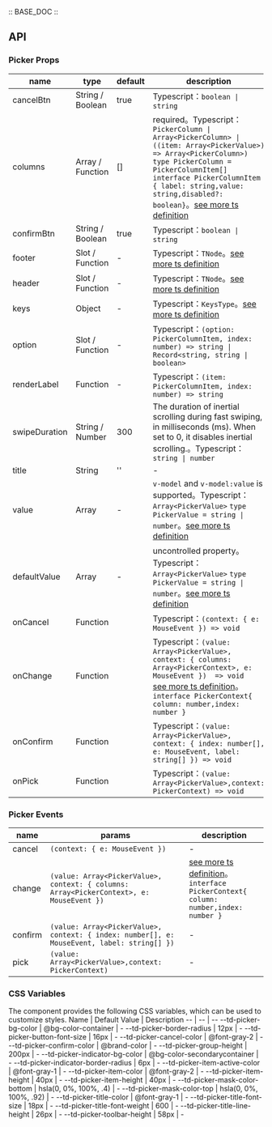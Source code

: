 :: BASE_DOC ::

## API

### Picker Props

name | type | default | description | required
-- | -- | -- | -- | --
cancelBtn | String / Boolean | true | Typescript：`boolean \| string` | N
columns | Array / Function | [] | required。Typescript：`PickerColumn \| Array<PickerColumn> \| ((item: Array<PickerValue>)  => Array<PickerColumn>)` `type PickerColumn = PickerColumnItem[]` `interface PickerColumnItem { label: string,value: string,disabled?: boolean}`。[see more ts definition](https://github.com/Tencent/tdesign-mobile-vue/tree/develop/src/picker/type.ts) | Y
confirmBtn | String / Boolean | true | Typescript：`boolean \| string` | N
footer | Slot / Function | - | Typescript：`TNode`。[see more ts definition](https://github.com/Tencent/tdesign-mobile-vue/blob/develop/src/common.ts) | N
header | Slot / Function | - | Typescript：`TNode`。[see more ts definition](https://github.com/Tencent/tdesign-mobile-vue/blob/develop/src/common.ts) | N
keys | Object | - | Typescript：`KeysType`。[see more ts definition](https://github.com/Tencent/tdesign-mobile-vue/blob/develop/src/common.ts) | N
option | Slot / Function | - | Typescript：`(option: PickerColumnItem, index: number) => string \| Record<string, string \| boolean>` | N
renderLabel | Function | - | Typescript：`(item: PickerColumnItem, index: number) => string` | N
swipeDuration | String / Number | 300 | The duration of inertial scrolling during fast swiping, in milliseconds (ms). When set to 0, it disables inertial scrolling.。Typescript：`string \| number` | N
title | String | '' | \- | N
value | Array | - | `v-model` and `v-model:value` is supported。Typescript：`Array<PickerValue>` `type PickerValue = string \| number`。[see more ts definition](https://github.com/Tencent/tdesign-mobile-vue/tree/develop/src/picker/type.ts) | N
defaultValue | Array | - | uncontrolled property。Typescript：`Array<PickerValue>` `type PickerValue = string \| number`。[see more ts definition](https://github.com/Tencent/tdesign-mobile-vue/tree/develop/src/picker/type.ts) | N
onCancel | Function |  | Typescript：`(context: { e: MouseEvent }) => void`<br/> | N
onChange | Function |  | Typescript：`(value: Array<PickerValue>, context: { columns: Array<PickerContext>, e: MouseEvent })  => void`<br/>[see more ts definition](https://github.com/Tencent/tdesign-mobile-vue/tree/develop/src/picker/type.ts)。<br/>`interface PickerContext{ column: number,index: number }`<br/> | N
onConfirm | Function |  | Typescript：`(value: Array<PickerValue>, context: { index: number[], e: MouseEvent, label: string[] }) => void`<br/> | N
onPick | Function |  | Typescript：`(value: Array<PickerValue>,context: PickerContext) => void`<br/> | N

### Picker Events

name | params | description
-- | -- | --
cancel | `(context: { e: MouseEvent })` | \-
change | `(value: Array<PickerValue>, context: { columns: Array<PickerContext>, e: MouseEvent }) ` | [see more ts definition](https://github.com/Tencent/tdesign-mobile-vue/tree/develop/src/picker/type.ts)。<br/>`interface PickerContext{ column: number,index: number }`<br/>
confirm | `(value: Array<PickerValue>, context: { index: number[], e: MouseEvent, label: string[] })` | \-
pick | `(value: Array<PickerValue>,context: PickerContext)` | \-

### CSS Variables

The component provides the following CSS variables, which can be used to customize styles.
Name | Default Value | Description 
-- | -- | --
--td-picker-bg-color | @bg-color-container | - 
--td-picker-border-radius | 12px | - 
--td-picker-button-font-size | 16px | - 
--td-picker-cancel-color | @font-gray-2 | - 
--td-picker-confirm-color | @brand-color | - 
--td-picker-group-height | 200px | - 
--td-picker-indicator-bg-color | @bg-color-secondarycontainer | - 
--td-picker-indicator-border-radius | 6px | - 
--td-picker-item-active-color | @font-gray-1 | - 
--td-picker-item-color | @font-gray-2 | - 
--td-picker-item-height | 40px | - 
--td-picker-item-height | 40px | - 
--td-picker-mask-color-bottom | hsla(0, 0%, 100%, .4) | - 
--td-picker-mask-color-top | hsla(0, 0%, 100%, .92) | - 
--td-picker-title-color | @font-gray-1 | - 
--td-picker-title-font-size | 18px | - 
--td-picker-title-font-weight | 600 | - 
--td-picker-title-line-height | 26px | - 
--td-picker-toolbar-height | 58px | -